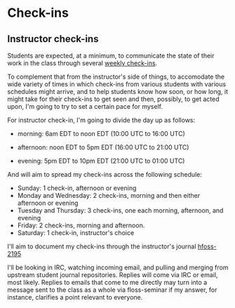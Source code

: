 
# Check-ins

## Instructor check-ins

Students are expected, at a minimum, to communicate the state of their work 
in the class through several [weekly check-ins](remote-student-check-in).

To complement that from the instructor's side of things, to accomodate the 
wide variety of times in which check-ins from various students with various 
schedules might arrive, and to help students know how soon, or how long, it 
might take for their check-ins to get seen and then, possibly, to get acted 
upon, I'm going to try to set a certain pace for myself.

For instructor check-in, I'm going to divide the day up as follows:

  * morning: 6am EDT to noon EDT (10:00 UTC to 16:00 UTC)

  * afternoon: noon EDT to 5pm EDT (16:00 UTC to 21:00 UTC)

  * evening: 5pm EDT to 10pm EDT (21:00 UTC to 01:00 UTC)

And will aim to spread my check-ins across the following schedule:

  * Sunday: 1 check-in, afternoon or evening
  * Monday and Wednesday: 2 check-ins, morning and then either afternoon or evening 
  * Tuesday and Thursday: 3 check-ins, one each morning, afternoon, and evening
  * Friday: 2 check-ins, morning and afternoon.
  * Saturday: 1 check-in, instructor's choice

I'll aim to document my check-ins through the instructor's journal 
[hfoss-2195](https://kgcoe-git.rit.edu/djaigm/hfoss-2195)

I'll be looking in IRC, watching incoming email, and pulling and merging 
from upstream student journal repositories. Replies will come via IRC or 
email, most likely. Replies to emails that come to me directly may turn into 
a message sent to the class as a whole via floss-seminar if my answer, for 
instance, clarifies a point relevant to everyone.


